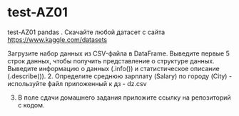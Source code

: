 # test-AZ01
 test-AZ01 pandas
. Скачайте любой датасет с сайта https://www.kaggle.com/datasets

 Загрузите набор данных из CSV-файла в DataFrame.
Выведите первые 5 строк данных, чтобы получить представление о структуре данных.
Выведите информацию о данных (.info()) и статистическое описание (.describe()).
2. Определите среднюю зарплату (Salary) по городу (City) - используйте файл приложенный к дз - dz.csv​

3. В поле сдачи домашнего задания приложите ссылку на репозиторий с кодом.